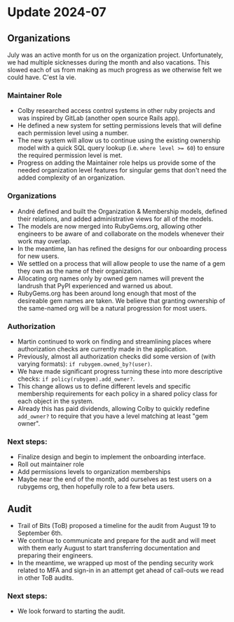 # Update 2024-07

## Organizations

July was an active month for us on the organization project.
Unfortunately, we had multiple sicknesses during the month and also vacations.
This slowed each of us from making as much progress as we otherwise felt we could have. C'est la vie.

### Maintainer Role

* Colby researched access control systems in other ruby projects and was inspired by GitLab (another open source Rails app).
* He defined a new system for setting permissions levels that will define each permission level using a number.
* The new system will allow us to continue using the existing ownership model with a quick SQL query lookup (i.e. `where level >= 60`) to ensure the required permission level is met.
* Progress on adding the Maintainer role helps us provide some of the needed organization level features for singular gems that don't need the added complexity of an organization.

### Organizations

* André defined and built the Organization & Membership models, defined their relations, and added administrative views for all of the models.
* The models are now merged into RubyGems.org, allowing other engineers to be aware of and collaborate on the models whenever their work may overlap.
* In the meantime, Ian has refined the designs for our onboarding process for new users.
* We settled on a process that will allow people to use the name of a gem they own as the name of their organization.
* Allocating org names only by owned gem names will prevent the landrush that PyPI experienced and warned us about.
* RubyGems.org has been around long enough that most of the desireable gem names are taken. We believe that granting ownership of the same-named org will be a natural progression for most users.

### Authorization

* Martin continued to work on finding and streamlining places where authorization checks are currently made in the application.
* Previously, almost all authorization checks did some version of (with varying formats): `if rubygem.owned_by?(user)`.
* We have made significant progress turning these into more descriptive checks: `if policy(rubygem).add_owner?`.
* This change allows us to define different levels and specific membership requirements for each policy in a shared policy class for each object in the system.
* Already this has paid dividends, allowing Colby to quickly redefine `add_owner?` to require that you have a level matching at least "gem owner".

### Next steps:

* Finalize design and begin to implement the onboarding interface.
* Roll out maintainer role
* Add permissions levels to organization memberships
* Maybe near the end of the month, add ourselves as test users on a rubygems org, then hopefully role to a few beta users.

## Audit

* Trail of Bits (ToB) proposed a timeline for the audit from August 19 to September 6th.
* We continue to communicate and prepare for the audit and will meet with them early August to start transferring documentation and preparing their engineers.
* In the meantime, we wrapped up most of the pending security work related to MFA and sign-in in an attempt get ahead of call-outs we read in other ToB audits.

### Next steps:

* We look forward to starting the audit.
